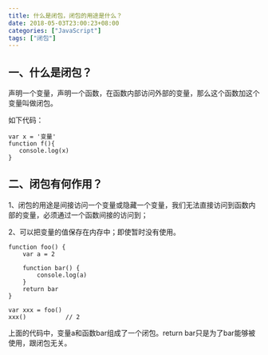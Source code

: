 ```yaml
---
title: 什么是闭包，闭包的用途是什么？
date: 2018-05-03T23:00:23+08:00
categories: ["JavaScript"]
tags: ["闭包"]
---
```


## 一、什么是闭包？

声明一个变量，声明一个函数，在函数内部访问外部的变量，那么这个函数加这个变量叫做闭包。

如下代码：

```angular2
var x = '变量'
function f(){
   console.log(x)
}
```

## 二、闭包有何作用？

1、闭包的用途是间接访问一个变量或隐藏一个变量，我们无法直接访问到函数内部的变量，必须通过一个函数间接的访问到；

2、可以把变量的值保存在内存中；即使暂时没有使用。

```angular2
function foo() {
    var a = 2

    function bar() {
        console.log(a)
    }
    return bar
}

var xxx = foo()
xxx()           // 2
```

上面的代码中，变量a和函数bar组成了一个闭包。return bar只是为了bar能够被使用，跟闭包无关。
